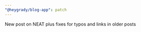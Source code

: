 ```yaml
---
"@heygrady/blog-app": patch
---
```


New post on NEAT plus fixes for typos and links in older posts
